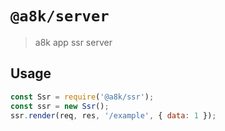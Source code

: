 # `@a8k/server`

> a8k app ssr server

## Usage

```js
const Ssr = require('@a8k/ssr');
const ssr = new Ssr();
ssr.render(req, res, '/example', { data: 1 });
```
